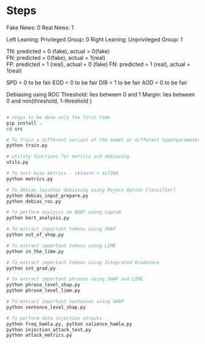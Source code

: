 # Steps

Fake News: 0
Real News: 1

Left Leaning: Privileged Group: 0
Right Leaning: Unprivileged Group: 1

TN: predicted = 0 (fake), actual = 0(fake)  
FN: predicted = 0(fake), actual = 1(real)  
FP: predicted = 1 (real), actual = 0 (fake)
FN: predicted = 1 (real), actual = 1(real) 

SPD = 0 to be fair
EOD = 0 to be fair
DIR = 1 to be fair
AOD = 0 to be fair

Debiasing using ROC
Threshold: lies between 0 and 1
Margin: lies between 0 and min(threshold, 1-threshold )

```bash

# steps to be done only the first time
pip install .
cd src

# To Train a different variant of the model or different hyperparameters, etc.
python train.py

# utility functions for metrics and debiasing
utils.py

# To test bias metrics - sklearn + aif360 
python metrics.py

# To debias (posthoc debiasing using Reject Option Classifier)
python debias_input_prepare.py
python debias_roc.py

# To perform analysis on BERT using captum
python bert_analysis.py

# To extract important tokens using SHAP
python out_of_shap.py

# To extract important tokens using LIME
python in_the_lime.py

# To extract important tokens using Integrated Gradience
python int_grad.py

# to extract important phrases using SHAP and LIME
python phrase_level_shap.py
python phrase_level_lime.py

# To extract important sentences using SHAP
python sentence_level_shap.py

# To perform data injection attacks
python freq_hamla.py, python salience_hamla.py
python injection_attack_test.py
python attack_metrics.py
```
